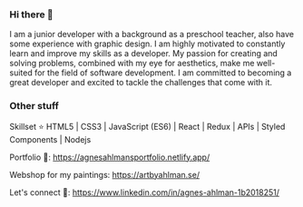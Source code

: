 ### Hi there 👋


I am a junior developer with a background as a preschool teacher, also have some experience with graphic design. I am highly motivated to constantly learn and improve my skills as a developer. My passion for creating and solving problems, combined with my eye for aesthetics, make me well-suited for the field of software development. I am committed to becoming a great developer and excited to tackle the challenges that come with it.


### Other stuff


Skillset ⭐ HTML5 | CSS3 | JavaScript (ES6) | React | Redux | APIs | Styled Components | Nodejs

Portfolio 🎨: https://agnesahlmansportfolio.netlify.app/

Webshop for my paintings: https://artbyahlman.se/

Let's connect 🤝: https://www.linkedin.com/in/agnes-ahlman-1b2018251/
